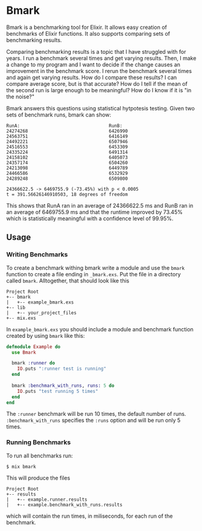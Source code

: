 # Bmark

Bmark is a benchmarking tool for Elixir.  It allows easy creation of benchmarks of Elixir functions.  It also supports comparing sets of benchmarking results.

Comparing benchmarking results is a topic that I have struggled with for years.  I run a benchmark several times and get varying results.  Then, I make a change to my program and I want to decide if the change causes an improvement in the benchmark score.  I rerun the benchmark several times and again get varying results.  How do I compare these results?  I can compare average score, but is that accurate?  How do I tell if the mean of the second run is large enough to be meaningful?  How do I know if it is "in the noise?"

Bmark answers this questions using statistical hytpotesis testing.  Given two sets of benchmark runs, bmark can show:

    RunA:                                 RunB:
    24274268                              6426990
    24563751                              6416149
    24492221                              6507946
    24516553                              6453309
    24335224                              6491314
    24158102                              6405073
    24357174                              6504260
    24213098                              6449789
    24466586                              6532929
    24289248                              6509800
    
    24366622.5 -> 6469755.9 (-73.45%) with p < 0.0005
    t = 391.56626146910503, 18 degrees of freedom

This shows that RunA ran in an average of 24366622.5 ms and RunB ran in an average of 6469755.9 ms and that the runtime improved by 73.45% which is statistically meaningful with a confidence level of 99.95%.

## Usage

### Writing Benchmarks

To create a benchmark withing bmark write a module and use the `bmark` function to create a file ending in `_bmark.exs`.  Put the file in a directory called `bmark`.  Alltogether, that should look like this

    Project Root
    +-- bmark
    |   +-- example_bmark.exs
    +-- lib
    |   +-- your_project_files
    +-- mix.exs

In `example_bmark.exs` you should include a module and benchmark function created by using `bmark` 
like this:

```elixir
defmodule Example do
  use Bmark

  bmark :runner do
    IO.puts ":runner test is running"
  end
  
  bmark :benchmark_with_runs, runs: 5 do
    IO.puts "test running 5 times"
  end
end
```

The `:runner` benchmark will be run 10 times, the default number of runs.  `:benchmark_with_runs` specifies the `:runs` option and will be run only 5 times.

### Running Benchmarks

To run all benchmarks run:

    $ mix bmark

This will produce the files

    Project Root
    +-- results
    |   +-- example.runner.results
    |   +-- example.benchmark_with_runs.results
    
which will contain the run times, in miliseconds, for each run of the benchmark.
